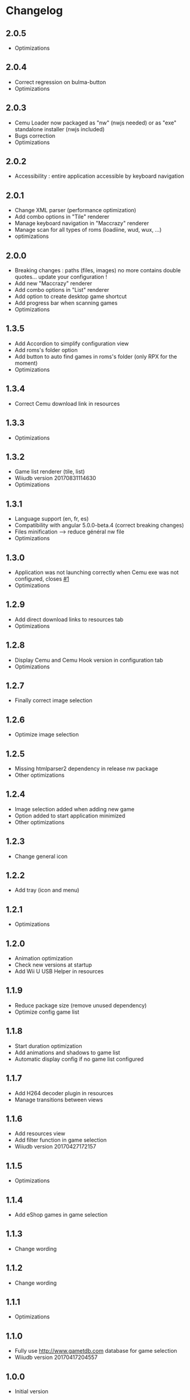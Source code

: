 # Changelog #

## 2.0.5 ##

* Optimizations

## 2.0.4 ##

* Correct regression on bulma-button
* Optimizations

## 2.0.3 ##

* Cemu Loader now packaged as "nw" (nwjs needed) or as "exe" standalone installer (nwjs included)
* Bugs correction
* Optimizations

## 2.0.2 ##

* Accessibility : entire application accessible by keyboard navigation

## 2.0.1 ##

* Change XML parser (performance optimization)
* Add combo options in "Tile" renderer
* Manage keyboard navigation in "Maccrazy" renderer
* Manage scan for all types of roms (loadiine, wud, wux, ...)
* optimizations

## 2.0.0 ##

* Breaking changes : paths (files, images) no more contains double quotes... update your configuration !
* Add new "Maccrazy" renderer
* Add combo options in "List" renderer
* Add option to create desktop game shortcut
* Add progress bar when scanning games
* Optimizations

## 1.3.5 ##

* Add Accordion to simplify configuration view
* Add roms's folder option
* Add button to auto find games in roms's folder (only RPX for the moment)
* Optimizations

## 1.3.4 ##

* Correct Cemu download link in resources

## 1.3.3 ##

* Optimizations

## 1.3.2 ##

* Game list renderer (tile, list)
* Wiiudb version 20170831114630
* Optimizations

## 1.3.1 ##

* Language support (en, fr, es)
* Compatibility with angular 5.0.0-beta.4 (correct breaking changes)
* Files minification --> reduce général nw file
* Optimizations

## 1.3.0 ##

* Application was not launching correctly when Cemu exe was not configured, closes [#1](https://github.com/uparlange/cemu-loader/issues/1)
* Optimizations

## 1.2.9 ##

* Add direct download links to resources tab
* Optimizations

## 1.2.8 ##

* Display Cemu and Cemu Hook version in configuration tab
* Optimizations

## 1.2.7 ##

* Finally correct image selection

## 1.2.6 ##

* Optimize image selection

## 1.2.5 ##

* Missing htmlparser2 dependency in release nw package
* Other optimizations

## 1.2.4 ##

* Image selection added when adding new game
* Option added to start application minimized
* Other optimizations

## 1.2.3 ##

* Change general icon

## 1.2.2 ##

* Add tray (icon and menu)

## 1.2.1 ##

* Optimizations

## 1.2.0 ##

* Animation optimization
* Check new versions at startup
* Add Wii U USB Helper in resources

## 1.1.9 ##

* Reduce package size (remove unused dependency)
* Optimize config game list
 
## 1.1.8 ##

* Start duration optimization
* Add animations and shadows to game list
* Automatic display config if no game list configured

## 1.1.7 ##

* Add H264 decoder plugin in resources
* Manage transitions between views

## 1.1.6 ##

* Add resources view
* Add filter function in game selection
* Wiiudb version 20170427172157

## 1.1.5 ##

* Optimizations

## 1.1.4 ##

* Add eShop games in game selection

## 1.1.3 ##

* Change wording

## 1.1.2 ##

* Change wording

## 1.1.1 ##

* Optimizations

## 1.1.0 ##

* Fully use http://www.gametdb.com database for game selection
* Wiiudb version 20170417204557

## 1.0.0 ##

* Initial version